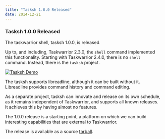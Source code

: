 ```yaml
---
title: "Tasksh 1.0.0 Released"
date: 2014-12-21
---
```


### Tasksh 1.0.0 Released 

The taskwarrior shell, tasksh 1.0.0, is released.

Up to, and including, Taskwarrior 2.3.0, the `shell` command implemented this functionality.
Starting with Taskwarrior 2.4.0, there is no `shell` command.
Instead, there is the `tasksh` project.

[![Tasksh Demo](/images/tasksh.png)](/images/tasksh.png)

The tasksh supports libreadline, although it can be built without it.
Libreadline provides command history and command editing.

As a separate project, tasksh can innovate and release on its own schedule, as it remains independent of Taskwarrior, and supports all known releases.
It achieves this by having almost no features.

The 1.0.0 release is a starting point, a platform on which we can build interesting capabilities that are external to Taskwarrior.

The release is available as a source [tarball](https://github.com/GothenburgBitFactory/taskshell/releases/download/v1.0.0/tasksh-1.0.0.tar.gz).
